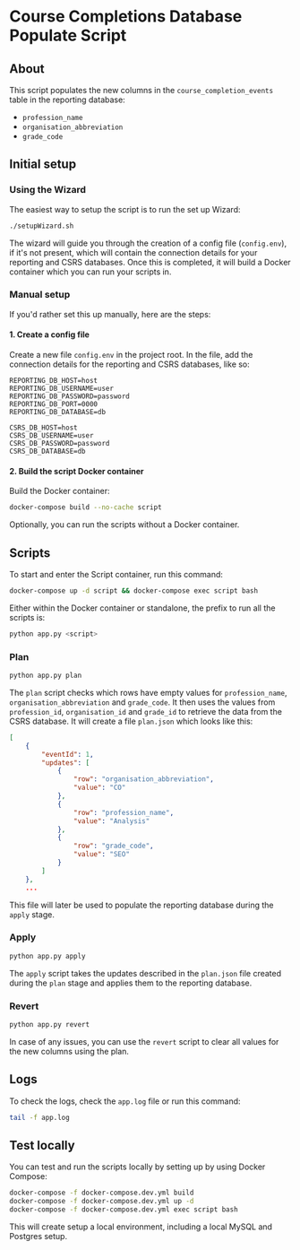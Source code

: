 # Course Completions Database Populate Script

## About

This script populates the new columns in the `course_completion_events` table in the reporting database:

* `profession_name`
* `organisation_abbreviation`
* `grade_code`

## Initial setup


### Using the Wizard

The easiest way to setup the script is to run the set up Wizard:

```sh
./setupWizard.sh
```

The wizard will guide you through the creation of a config file (`config.env`), if it's not present, which will contain the connection details for your reporting and CSRS databases. Once this is completed, it will build a Docker container which you can run your scripts in.

### Manual setup

If you'd rather set this up manually, here are the steps:

#### 1. Create a config file

Create a new file `config.env` in the project root. In the file, add the connection details for the reporting and CSRS databases, like so:

```props
REPORTING_DB_HOST=host
REPORTING_DB_USERNAME=user
REPORTING_DB_PASSWORD=password
REPORTING_DB_PORT=0000
REPORTING_DB_DATABASE=db

CSRS_DB_HOST=host
CSRS_DB_USERNAME=user
CSRS_DB_PASSWORD=password
CSRS_DB_DATABASE=db
```

#### 2. Build the script Docker container

Build the Docker container:

```sh
docker-compose build --no-cache script
```

Optionally, you can run the scripts without a Docker container.

## Scripts

To start and enter the Script container, run this command:

```sh
docker-compose up -d script && docker-compose exec script bash
```

Either within the Docker container or standalone, the prefix to run all the scripts is:

```sh
python app.py <script>
```

### Plan

```sh
python app.py plan
```

The `plan` script checks which rows have empty values for `profession_name`, `organisation_abbreviation` and `grade_code`. It then uses the values from `profession_id`, `organisation_id` and `grade_id` to retrieve the data from the CSRS database. It will create a file `plan.json` which looks like this:

```json
[
    {
        "eventId": 1,
        "updates": [
            {
                "row": "organisation_abbreviation",
                "value": "CO"
            },
            {
                "row": "profession_name",
                "value": "Analysis"
            },
            {
                "row": "grade_code",
                "value": "SEO"
            }
        ]
    },
    ...
```

This file will later be used to populate the reporting database during the `apply` stage.

### Apply

```sh
python app.py apply
```

The `apply` script takes the updates described in the `plan.json` file created during the `plan` stage and applies them to the reporting database.

### Revert

```sh
python app.py revert
```

In case of any issues, you can use the `revert` script to clear all values for the new columns using the plan.

## Logs

To check the logs, check the `app.log` file or run this command:

```sh
tail -f app.log
```

## Test locally

You can test and run the scripts locally by setting up by using Docker Compose:

```sh
docker-compose -f docker-compose.dev.yml build
docker-compose -f docker-compose.dev.yml up -d
docker-compose -f docker-compose.dev.yml exec script bash
```

This will create setup a local environment, including a local MySQL and Postgres setup.